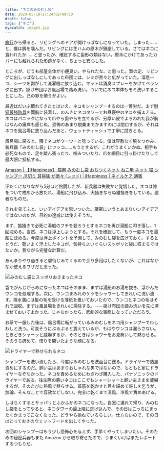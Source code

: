 ```yaml
---
title: "ネコのみのむし袋"
date: 2020-05-19T17:24:02+09:00
draft: false
tags: ["ネコ"]
eyecatch: image1.jpg
---
```

[旅行](https://blog.daruyanagi.jp/entry/2020/05/18/1803/)から帰ると、リビングへのドアが開けっぱなしになっていた。しまった……と、僕は臍を噛んだ。リビングには生ハムの原木が鎮座している。さてはネコに食われたか……と思ったが、確認するに歯形の類はない。原木にかけてあったカバーにも触れられた形跡がなく、ちょっと安心した。

ところが、どうも部屋全体が小便臭い。やられたな、と思った。案の定、リビングに出しっぱなしにしてあった布団には、シミが黒々と広がっていた。溜息一つ、シーツを剥がして洗濯機に放り込む。マットは消臭スプレーをかけてベランダに出す。掛け布団はお風呂場で踏み洗い。ついでにネコ本体もモミ洗いすることにした。己の罪を贖うがよい。

最近はだいぶ慣れてきたとはいえ、ネコをシャンプーするのは一苦労だ。まず[耐猫最強防具](https://blog.daruyanagi.jp/entry/2020/01/22/181348/)を両腕に装着し、のんきにネコタワーでお昼寝中のネコを捕まえる。ネコはパニックになって爪やら歯やらを立てるが、分厚い皮でよろわれた我が腕はなんの痛痒も感じぬ。恐怖のあまり脱糞までかますのには閉口するが、それはネコを風呂場に放り込んだあと、ウェットティッシュで丁寧に拭きとる。

風呂場に戻ると、隅でネコがウーウーと唸っている。僕は容赦なく腕をつかみ、新兵器「みのむし袋」にツッコ……もうとするが、これがうまくいかぬ。相手も必死なもので、足を踏ん張ったり、噛みついたり、爪を網目に引っ掛けたりして最大限に抵抗する。

[Amazon \| 【iHappiness】 猫用 みのむし袋 おちつくネット ねこ用 ネット 猫 シャンプー 爪切り 耳掃除 が楽々 \(レッド\) \| iHappiness \| ネイルケア 通販](https://www.amazon.co.jp/gp/product/B01LZXKTWG/ref=ppx_yo_dt_b_search_asin_title?ie=UTF8&psc=1#embed)

汗だくになりながら5分ほど格闘したが、新兵器は失敗かと覚悟した。ネコは隙をついて戒めから放たれ、湯船に飛び込み、犬掻きならぬ猫掻きをしている。達者なものだ。

それを見てふと、いいアイデアを思いついた。厳密にいうとあまりいいアイデアではないのだが、目的の達成には使えそうだ。

まず、猫掻きで必死に湯船のフチを登ろうとするネコを再び湯船に叩き落し、1回沈める。当然、ネコは浮上しようとする。それを確認して、もう一度ネコを湯船に沈める。今度は浮上ポイントを予測して、みのむし袋を広げておく。するとどうだ、勢いよく浮上したネコが、気持ちよいぐらいスッポリと袋に収まるではないか。我ながら完璧な計算だ。

あんまりやり過ぎると虐待じみてくるので余り多用はしたくないが、これはなかなか使えるワザだと思った。

![みのむし袋にスッポリおさまったネコ](image1.jpg)

袋でがんじがらめになったネコはそのまま、まずは湯船のお湯を抜き、浮かんだウンコを処理する。次に、ウンコまみれのケツをシャワーしてきれいに洗い流す。排水溝には髪の毛を受ける薄紙を置いておいたので、ウンコとネコの毛はそれで回収。まずは風呂場をきれいに掃除する。――掛け布団の踏み洗いを先に済ませておいてよかった。じゃなかったら、悲劇的な事態になっていただろう。

お茶で一服した後は、風呂場に転がっているみのむしをネコ用シャンプーでわしわしと洗う。可哀そうにぶるぶると震えているが、もはやウンコは漏らさない。ときどきシャーッと威嚇するが、そのときはシャワーをお見舞いして黙らせる。そのうち諦めて、悟りを開いたような顔になる。

![ドライヤーで熱せられるネコ](image2.jpg)

シャンプーを洗い流したら、今度はみのむしを洗面台に送る。ドライヤーで熱風責めにするのだ。飼い主はあまりおしゃれな男ではないので、もともと家にドライヤーなぞなかった。ネコを責めるためにわざわざ購入した、パナソニックのドライヤーである。往生際の悪いネコはここでもシャーシャーと飼い主さまを威嚇するが、そのたびに熱風で黙らせる。首筋を乾かすと目を細めて許しを乞うが、無論、そんなことで容赦などしない。完全に乾くまで温風、冷風で責めあげる。

しばらくするとサッパリとふかふかのネコになった。自室に連れて帰り、みのむし袋をとってやると、ネコタワーの最上階に逃げ込んで、その日はこっちにまったくかまってこなくなった。どうやら拗ねているらしい。仕方ないので、その日はとっておきのウェットフードを出してやった。

次回のシャンプーはもう少し恐怖心を与えず、手早くやってしまいたい。そのための秘密兵器もまた Amazon から取り寄せたので、うまくいけばまたレポートするつもりだ。